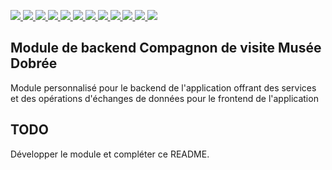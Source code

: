 <p>
  <a href="https://app.travis-ci.com/github/departement-loire-atlantique/jCompagnonMuseeDobree">
    <img src="https://api.travis-ci.com/departement-loire-atlantique/jCompagnonMuseeDobree.svg?branch=master" />
  </a>
  <a href="https://sonarcloud.io/organizations/departement-loire-atlantique">
    <img src="https://sonarcloud.io/api/project_badges/measure?project=departement-loire-atlantique_jCompagnonMuseeDobree&metric=ncloc" />
    <img src="https://sonarcloud.io/api/project_badges/measure?project=departement-loire-atlantique_jCompagnonMuseeDobree&metric=bugs" />
    <img src="https://sonarcloud.io/api/project_badges/measure?project=departement-loire-atlantique_jCompagnonMuseeDobree&metric=code_smells" />
    <img src="https://sonarcloud.io/api/project_badges/measure?project=departement-loire-atlantique_jCompagnonMuseeDobree&metric=coverage" />
    <img src="https://sonarcloud.io/api/project_badges/measure?project=departement-loire-atlantique_jCompagnonMuseeDobree&metric=duplicated_lines_density" />
    <img src="https://sonarcloud.io/api/project_badges/measure?project=departement-loire-atlantique_jCompagnonMuseeDobree&metric=sqale_rating" />
    <img src="https://sonarcloud.io/api/project_badges/measure?project=departement-loire-atlantique_jCompagnonMuseeDobree&metric=alert_status" />
    <img src="https://sonarcloud.io/api/project_badges/measure?project=departement-loire-atlantique_jCompagnonMuseeDobree&metric=reliability_rating" />
    <img src="https://sonarcloud.io/api/project_badges/measure?project=departement-loire-atlantique_jCompagnonMuseeDobree&metric=security_rating" />
    <img src="https://sonarcloud.io/api/project_badges/measure?project=departement-loire-atlantique_jCompagnonMuseeDobree&metric=sqale_index" />
    <img src="https://sonarcloud.io/api/project_badges/measure?project=departement-loire-atlantique_jCompagnonMuseeDobree&metric=vulnerabilities" />
    </a>
</p>

## Module de backend Compagnon de visite Musée Dobrée
Module personnalisé pour le backend de l'application  offrant des services et des opérations d'échanges de données pour le frontend de l'application


## TODO

Développer le module et compléter ce README.
